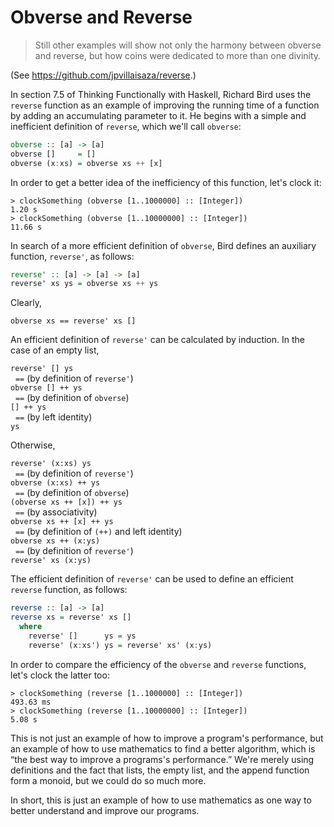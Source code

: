 Obverse and Reverse
===================

> Still other examples will show not only the harmony between obverse
> and reverse, but how coins were dedicated to more than one divinity.

(See <https://github.com/jpvillaisaza/reverse>.)

In section 7.5 of Thinking Functionally with Haskell, Richard Bird
uses the `reverse` function as an example of improving the running
time of a function by adding an accumulating parameter to it. He
begins with a simple and inefficient definition of `reverse`, which
we'll call `obverse`:

```haskell
obverse :: [a] -> [a]
obverse []     = []
obverse (x:xs) = obverse xs ++ [x]
```

In order to get a better idea of the inefficiency of this function,
let's clock it:

```
> clockSomething (obverse [1..1000000] :: [Integer])
1.20 s
> clockSomething (obverse [1..10000000] :: [Integer])
11.66 s
```

In search of a more efficient definition of `obverse`, Bird defines an
auxiliary function, `reverse'`, as follows:

```haskell
reverse' :: [a] -> [a] -> [a]
reverse' xs ys = obverse xs ++ ys
```

Clearly,

```
obverse xs == reverse' xs []
```

An efficient definition of `reverse'` can be calculated by induction.
In the case of an empty list,

`reverse' [] ys`  
&nbsp;&nbsp;`==` (by definition of `reverse'`)  
`obverse [] ++ ys`  
&nbsp;&nbsp;`==` (by definition of `obverse`)  
`[] ++ ys`  
&nbsp;&nbsp;`==` (by left identity)  
`ys`

Otherwise,

`reverse' (x:xs) ys`  
&nbsp;&nbsp;`==` (by definition of `reverse'`)  
`obverse (x:xs) ++ ys`  
&nbsp;&nbsp;`==` (by definition of `obverse`)  
`(obverse xs ++ [x]) ++ ys`  
&nbsp;&nbsp;`==` (by associativity)  
`obverse xs ++ [x] ++ ys`  
&nbsp;&nbsp;`==` (by definition of `(++)` and left identity)  
`obverse xs ++ (x:ys)`  
&nbsp;&nbsp;`==` (by definition of `reverse'`)  
`reverse' xs (x:ys)`

The efficient definition of `reverse'` can be used to define an
efficient `reverse` function, as follows:

```haskell
reverse :: [a] -> [a]
reverse xs = reverse' xs []
  where
    reverse' []      ys = ys
    reverse' (x:xs') ys = reverse' xs' (x:ys)
```

In order to compare the efficiency of the `obverse` and `reverse`
functions, let's clock the latter too:

```
> clockSomething (reverse [1..1000000] :: [Integer])
493.63 ms
> clockSomething (reverse [1..10000000] :: [Integer])
5.08 s
```

This is not just an example of how to improve a program's performance,
but an example of how to use mathematics to find a better algorithm,
which is “the best way to improve a programs's performance.” We're
merely using definitions and the fact that lists, the empty list, and
the append function form a monoid, but we could do so much more.

In short, this is just an example of how to use mathematics as one way
to better understand and improve our programs.
